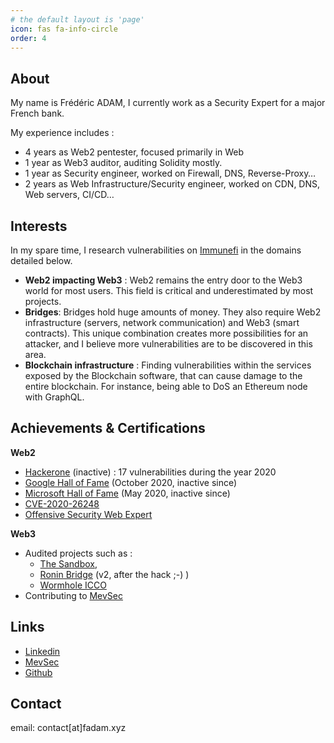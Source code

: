 ```yaml
---
# the default layout is 'page'
icon: fas fa-info-circle
order: 4
---
```



## About

My name is Frédéric ADAM, I currently work as a Security Expert for a major French bank.

My experience includes  : 



* 4 years as Web2 pentester, focused primarily in Web
* 1 year as Web3 auditor, auditing Solidity mostly.
* 1 year as Security engineer, worked on Firewall, DNS, Reverse-Proxy…
* 2 years as Web Infrastructure/Security engineer, worked on CDN, DNS, Web servers, CI/CD…


## Interests

In my spare time, I research vulnerabilities on [Immunefi](immunefi.com) in the domains detailed below.



* **Web2 impacting Web3** : Web2 remains the entry door to the Web3 world for most users. This field is critical and underestimated by most projects.
* **Bridges**: Bridges hold huge amounts of money. They also require Web2 infrastructure (servers, network communication) and Web3 (smart contracts). This unique combination creates more possibilities for an attacker, and I believe more vulnerabilities are to be discovered in this area.
* **Blockchain infrastructure** : Finding vulnerabilities within the services exposed by the Blockchain software, that can cause damage to the entire blockchain. For instance, being able to DoS an Ethereum node with GraphQL.


## Achievements & Certifications

**Web2**



* [Hackerone](https://hackerone.com/fadam) (inactive) : 17 vulnerabilities during the year 2020
* [Google Hall of Fame](https://bughunters.google.com/profile/5eeae8c3-4e9a-46c6-ac7a-a378af9a3017) (October 2020, inactive since)
* [Microsoft Hall of Fame](https://nvd.nist.gov/vuln/detail/CVE-2020-26248) (May 2020, inactive since)
* [CVE-2020-26248](https://nvd.nist.gov/vuln/detail/CVE-2020-26248)
* [Offensive Security Web Expert](https://www.offsec.com/courses/web-300/)

**Web3**



* Audited projects such as : 
    * [The Sandbox](https://www.sandbox.game/), 
    * [Ronin Bridge](https://etherscan.io/address/0x64192819ac13ef72bf6b5ae239ac672b43a9af08) (v2, after the hack ;-) )
    * [Wormhole ICCO](https://github.com/wormhole-foundation/wormhole-icco/blob/main/WHITEPAPER.md)
* Contributing to [MevSec](https://mevsec.com/)


## Links



* [Linkedin](https://fr.linkedin.com/in/%F0%9F%90%88%E2%80%8D-fr%C3%A9d%C3%A9ric-adam-729b49112)
* [MevSec](https://mevsec.com/)
* [Github](https://github.com/0xfadam)


## Contact

email: contact[at]fadam.xyz
